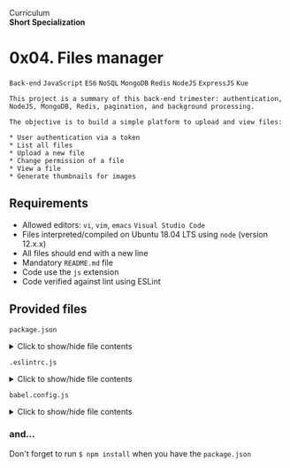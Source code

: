 Curriculum <br>
**Short Specialization** <br>

# 0x04. Files manager

`Back-end` `JavaScript` `ES6` `NoSQL` `MongoDB` `Redis` `NodeJS` `ExpressJS` `Kue`

```
This project is a summary of this back-end trimester: authentication, NodeJS, MongoDB, Redis, pagination, and background processing.

The objective is to build a simple platform to upload and view files:

* User authentication via a token
* List all files
* Upload a new file
* Change permission of a file
* View a file
* Generate thumbnails for images
```


## Requirements

* Allowed editors: `vi`, `vim`, `emacs` `Visual Studio Code`
* Files interpreted/compiled on Ubuntu 18.04 LTS using `node` (version 12.x.x)
* All files should end with a new line
* Mandatory `README.md` file
* Code use the `js` extension
* Code verified against lint using ESLint

## Provided files

`package.json`

<details>
  <summary>Click to show/hide file contents</summary>

  ```json

  {
    "name": "files_manager",
    "version": "1.0.0",
    "description": "",
    "main": "index.js",
    "scripts": {
      "lint": "./node_modules/.bin/eslint",
      "check-lint": "lint [0-9]*.js",
      "start-server": "nodemon --exec babel-node --presets @babel/preset-env ./server.js",
      "start-worker": "nodemon --exec babel-node --presets @babel/preset-env ./worker.js",
      "dev": "nodemon --exec babel-node --presets @babel/preset-env",
      "test": "./node_modules/.bin/mocha --require @babel/register --exit"
    },
    "author": "",
    "license": "ISC",
    "dependencies": {
      "bull": "^3.16.0",
      "chai-http": "^4.3.0",
      "express": "^4.17.1",
      "image-thumbnail": "^1.0.10",
      "mime-types": "^2.1.27",
      "mongodb": "^3.5.9",
      "redis": "^2.8.0",
      "sha1": "^1.1.1",
      "uuid": "^8.0.0"
    },
    "devDependencies": {
      "@babel/cli": "^7.8.0",
      "@babel/core": "^7.8.0",
      "@babel/node": "^7.8.0",
      "@babel/preset-env": "^7.8.2",
      "@babel/register": "^7.8.0",
      "chai": "^4.2.0",
      "chai-http": "^4.3.0",
      "mocha": "^6.2.2",
      "nodemon": "^2.0.2",
      "eslint": "^6.4.0",
      "eslint-config-airbnb-base": "^14.0.0",
      "eslint-plugin-import": "^2.18.2",
      "eslint-plugin-jest": "^22.17.0",
      "request": "^2.88.0",
      "sinon": "^7.5.0"
    }
  }
  ```
</details>

`.eslintrc.js`

<details>
  <summary>Click to show/hide file contents</summary>

  ```javascript

  module.exports = {
    env: {
      browser: false,
      es6: true,
      jest: true,
    },
    extends: [
      'airbnb-base',
      'plugin:jest/all',
    ],,
    globals: {
      Atomics: 'readonly',
      SharedArrayBuffer: 'readonly',
    },
    parserOptions: {
      ecmaVersion: 2018,
      sourceType: 'module',
    },
    plugins: ['jest'],
    rules: {
      'max-classes-per-file': 'off',
      'no-underscore-dangle': 'off',
      'no-console': 'off',
      'no-shadow': 'off',
      'no-restricted-syntax': [
        'error',
	'LabeledStatement',
	'withStatement',
      ],
    },
    overrides:[
      {
        files: ['*.js'],
	excludedFiles: 'babel.config.js',
      }
    ]
  };
  ```
</details>

`babel.config.js`

<details>
  <summary>Click to show/hide file contents</summary>

  ```javascript

  module.exports = {
    presets: [
      [
        '@babel/preset-env',
	{
	  targets: {
	    node: 'current',
	  },
	},
      ],
    ],
  };
  ```
</details>

### and...

Don't forget to run `$ npm install` when you have the `package.json`
